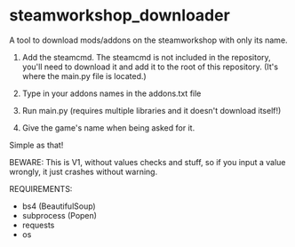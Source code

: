 # steamworkshop_downloader
 A tool to download mods/addons on the steamworkshop with only its name.

 1. Add the steamcmd.
 The steamcmd is not included in the repository, you'll need to download it and add it to the root of this repository.
 (It's where the main.py file is located.)

 2. Type in your addons names in the addons.txt file
 
 3. Run main.py (requires multiple libraries and it doesn't download itself!)
 
 4. Give the game's name when being asked for it.
 
 Simple as that!

 BEWARE: This is V1, without values checks and stuff, so if you input a value wrongly, it just crashes without warning.


REQUIREMENTS:
- bs4 (BeautifulSoup)
- subprocess (Popen)
- requests
-  os

